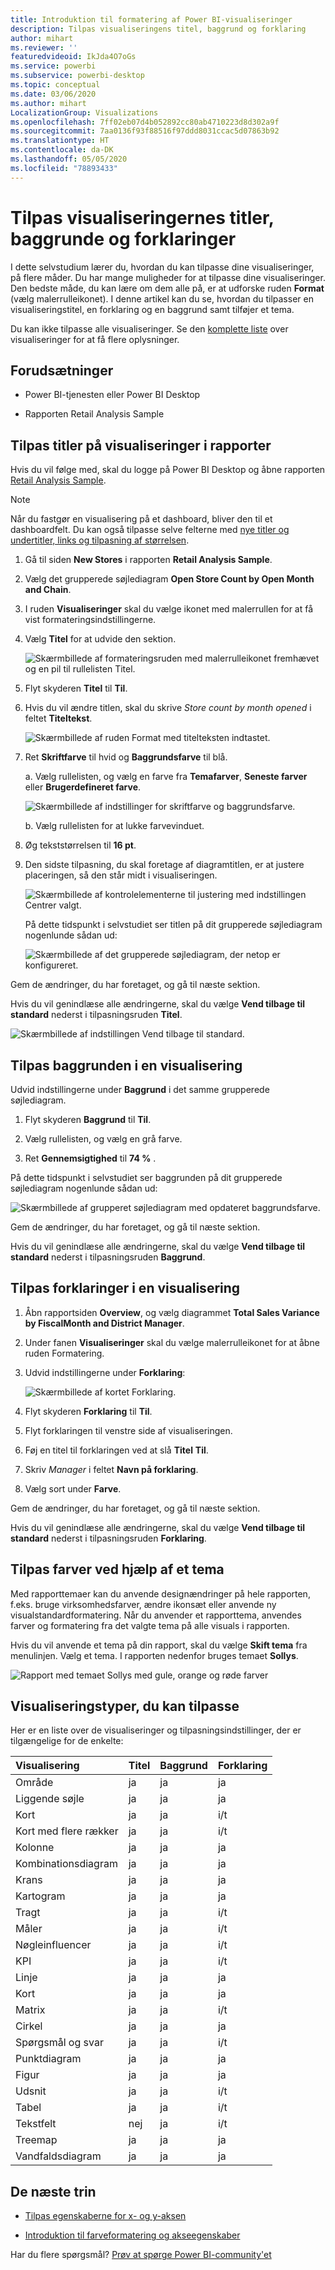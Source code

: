 ```yaml
---
title: Introduktion til formatering af Power BI-visualiseringer
description: Tilpas visualiseringens titel, baggrund og forklaring
author: mihart
ms.reviewer: ''
featuredvideoid: IkJda4O7oGs
ms.service: powerbi
ms.subservice: powerbi-desktop
ms.topic: conceptual
ms.date: 03/06/2020
ms.author: mihart
LocalizationGroup: Visualizations
ms.openlocfilehash: 7ff02eb07d4b052892cc80ab4710223d8d302a9f
ms.sourcegitcommit: 7aa0136f93f88516f97ddd8031ccac5d07863b92
ms.translationtype: HT
ms.contentlocale: da-DK
ms.lasthandoff: 05/05/2020
ms.locfileid: "78893433"
---
```

# <a name="customize-visualization-titles-backgrounds-and-legends"></a>Tilpas visualiseringernes titler, baggrunde og forklaringer

I dette selvstudium lærer du, hvordan du kan tilpasse dine visualiseringer, på flere måder. Du har mange muligheder for at tilpasse dine visualiseringer. Den bedste måde, du kan lære om dem alle på, er at udforske ruden **Format** (vælg malerrulleikonet). I denne artikel kan du se, hvordan du tilpasser en visualiseringstitel, en forklaring og en baggrund samt tilføjer et tema.

Du kan ikke tilpasse alle visualiseringer. Se den [komplette liste](#visualization-types-that-you-can-customize) over visualiseringer for at få flere oplysninger.


## <a name="prerequisites"></a>Forudsætninger

- Power BI-tjenesten eller Power BI Desktop

- Rapporten Retail Analysis Sample

## <a name="customize-visualization-titles-in-reports"></a>Tilpas titler på visualiseringer i rapporter

Hvis du vil følge med, skal du logge på Power BI Desktop og åbne rapporten [Retail Analysis Sample](../sample-datasets.md).

> [!NOTE]
> Når du fastgør en visualisering på et dashboard, bliver den til et dashboardfelt. Du kan også tilpasse selve felterne med [nye titler og undertitler, links og tilpasning af størrelsen](../service-dashboard-edit-tile.md).

1. Gå til siden **New Stores** i rapporten **Retail Analysis Sample**.

1. Vælg det grupperede søjlediagram **Open Store Count by Open Month and Chain**.

1. I ruden **Visualiseringer** skal du vælge ikonet med malerrullen for at få vist formateringsindstillingerne.

1. Vælg **Titel** for at udvide den sektion.

   ![Skærmbillede af formateringsruden med malerrulleikonet fremhævet og en pil til rullelisten Titel.](media/power-bi-visualization-customize-title-background-and-legend/power-bi-format-menu.png)

1. Flyt skyderen **Titel** til **Til**.

1. Hvis du vil ændre titlen, skal du skrive *Store count by month opened* i feltet **Titeltekst**.

    ![Skærmbillede af ruden Format med titelteksten indtastet.](media/power-bi-visualization-customize-title-background-and-legend/power-bi-title.png)

1. Ret **Skriftfarve** til hvid og **Baggrundsfarve** til blå.    

    a. Vælg rullelisten, og vælg en farve fra **Temafarver**, **Seneste farver** eller **Brugerdefineret farve**.
    
    ![Skærmbillede af indstillinger for skriftfarve og baggrundsfarve.](media/power-bi-visualization-customize-title-background-and-legend/power-bi-color.png)

    b. Vælg rullelisten for at lukke farvevinduet.


1. Øg tekststørrelsen til **16 pt**.

1. Den sidste tilpasning, du skal foretage af diagramtitlen, er at justere placeringen, så den står midt i visualiseringen.

    ![Skærmbillede af kontrolelementerne til justering med indstillingen Centrer valgt.](media/power-bi-visualization-customize-title-background-and-legend/power-bi-align.png)

    På dette tidspunkt i selvstudiet ser titlen på dit grupperede søjlediagram nogenlunde sådan ud:

    ![Skærmbillede af det grupperede søjlediagram, der netop er konfigureret.](media/power-bi-visualization-customize-title-background-and-legend/power-bi-table.png)

Gem de ændringer, du har foretaget, og gå til næste sektion.

Hvis du vil genindlæse alle ændringerne, skal du vælge **Vend tilbage til standard** nederst i tilpasningsruden **Titel**.

![Skærmbillede af indstillingen Vend tilbage til standard.](media/power-bi-visualization-customize-title-background-and-legend/power-bi-revert.png)

## <a name="customize-visualization-backgrounds"></a>Tilpas baggrunden i en visualisering

Udvid indstillingerne under **Baggrund** i det samme grupperede søjlediagram.

1. Flyt skyderen **Baggrund** til **Til**.

1. Vælg rullelisten, og vælg en grå farve.

1. Ret **Gennemsigtighed** til **74 %** .

På dette tidspunkt i selvstudiet ser baggrunden på dit grupperede søjlediagram nogenlunde sådan ud:

![Skærmbillede af grupperet søjlediagram med opdateret baggrundsfarve.](media/power-bi-visualization-customize-title-background-and-legend/power-bi-background.png)

Gem de ændringer, du har foretaget, og gå til næste sektion.

Hvis du vil genindlæse alle ændringerne, skal du vælge **Vend tilbage til standard** nederst i tilpasningsruden **Baggrund**.

## <a name="customize-visualization-legends"></a>Tilpas forklaringer i en visualisering

1. Åbn rapportsiden **Overview**, og vælg diagrammet **Total Sales Variance by FiscalMonth and District Manager**.

1. Under fanen **Visualiseringer** skal du vælge malerrulleikonet for at åbne ruden Formatering.

1. Udvid indstillingerne under **Forklaring**:

    ![Skærmbillede af kortet Forklaring.](media/power-bi-visualization-customize-title-background-and-legend/power-bi-legends.png)

1. Flyt skyderen **Forklaring** til **Til**.

1. Flyt forklaringen til venstre side af visualiseringen.

1. Føj en titel til forklaringen ved at slå **Titel** **Til**.

1. Skriv *Manager* i feltet **Navn på forklaring**.

1. Vælg sort under **Farve**.

Gem de ændringer, du har foretaget, og gå til næste sektion.

Hvis du vil genindlæse alle ændringerne, skal du vælge **Vend tilbage til standard** nederst i tilpasningsruden **Forklaring**.

## <a name="customize-colors-using-a-theme"></a>Tilpas farver ved hjælp af et tema

Med rapporttemaer kan du anvende designændringer på hele rapporten, f.eks. bruge virksomhedsfarver, ændre ikonsæt eller anvende ny visualstandardformatering. Når du anvender et rapporttema, anvendes farver og formatering fra det valgte tema på alle visuals i rapporten.

Hvis du vil anvende et tema på din rapport, skal du vælge **Skift tema** fra menulinjen. Vælg et tema.  I rapporten nedenfor bruges temaet **Sollys**.

 
![Rapport med temaet Sollys med gule, orange og røde farver](media/power-bi-visualization-customize-title-background-and-legend/power-bi-theme.png)

## <a name="visualization-types-that-you-can-customize"></a>Visualiseringstyper, du kan tilpasse

Her er en liste over de visualiseringer og tilpasningsindstillinger, der er tilgængelige for de enkelte:

| Visualisering | Titel | Baggrund | Forklaring |
|:--- |:--- |:--- |:--- |
| Område | ja | ja |ja |
| Liggende søjle | ja | ja |ja |
| Kort | ja | ja |i/t |
| Kort med flere rækker | ja | ja | i/t |
| Kolonne | ja | ja | ja |
| Kombinationsdiagram | ja | ja | ja |
| Krans | ja | ja | ja |
| Kartogram | ja | ja | ja |
| Tragt | ja | ja | i/t |
| Måler | ja | ja | i/t |
| Nøgleinfluencer | ja | ja | i/t |
| KPI | ja | ja | i/t |
| Linje | ja | ja | ja |
| Kort | ja | ja | ja |
| Matrix | ja | ja | i/t |
| Cirkel | ja | ja | ja |
| Spørgsmål og svar | ja | ja | i/t |
| Punktdiagram | ja | ja | ja |
| Figur | ja | ja | ja |
| Udsnit | ja | ja | i/t |
| Tabel | ja | ja | i/t |
| Tekstfelt | nej | ja | i/t |
| Treemap | ja | ja | ja |
| Vandfaldsdiagram | ja | ja | ja |

## <a name="next-steps"></a>De næste trin

- [Tilpas egenskaberne for x- og y-aksen](power-bi-visualization-customize-x-axis-and-y-axis.md)

- [Introduktion til farveformatering og akseegenskaber](service-getting-started-with-color-formatting-and-axis-properties.md)

Har du flere spørgsmål? [Prøv at spørge Power BI-community'et](https://community.powerbi.com/)
